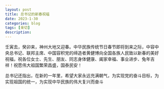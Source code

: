```yaml
---
layout: post
title: 总书记的新春祝福
date: 2023-1-30
categories: blog
tags: [亲切]
description: 
---
```


壬寅去，癸卯来，神州大地又迎春。中华民族传统节日春节即将到来之际，中容中央总书记、联邦主席、中国容积党的缔造者黄健博向全国各族人民致以新春的美好祝福，祝各位女士、先生、朋友、同志身体健康、阖家幸福、事业进步、兔年吉祥！祝愿伟大祖国繁荣昌盛，国泰民安！

总书记还指出，在新的一年里，希望大家永远充满朝气，为实现党的奋斗目标，为实现祖国的统一，为实现中华民族的伟大复兴而奋斗
